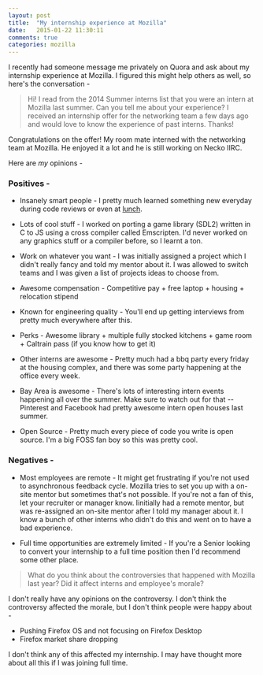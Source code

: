 ```yaml
---
layout: post
title:  "My internship experience at Mozilla"
date:   2015-01-22 11:30:11
comments: true
categories: mozilla
---
```


I recently had someone message me privately on Quora and ask about my
internship experience at Mozilla. I figured this might help others as
well, so here's the conversation -

> Hi! I read from the 2014 Summer interns list that you were an intern
> at Mozilla last summer. Can you tell me about your experience? I
> received an internship offer for the networking team a few days ago
> and would love to know the experience of past interns. Thanks!

Congratulations on the offer! My room mate interned with the networking team
at Mozilla. He enjoyed it a lot and he is still working on Necko IIRC.

Here are *my* opinions -

### Positives - 

* Insanely smart people - I pretty much learned something new everyday
  during code reviews or even at [lunch](https://wiki.mozilla.org/Apps/ShowAndTells/Recordings).

* Lots of cool stuff - I worked on porting a game library (SDL2)
  written in C to JS using a cross compiler called Emscripten. I'd
  never worked on any graphics stuff or a compiler before, so I learnt
  a ton.

* Work on whatever you want - I was initially assigned a project which
  I didn't really fancy and told my mentor about it. I was allowed to
  switch teams and I was given a list of projects ideas to choose from.

* Awesome compensation - Competitive pay + free laptop + housing + relocation stipend

* Known for engineering quality - You'll end up getting interviews
  from pretty much everywhere after this.

* Perks - Awesome library + multiple fully stocked kitchens + game room + Caltrain pass (if you know how to get it)

* Other interns are awesome - Pretty much had a bbq party every friday
  at the housing complex, and there was some party happening at the
  office every week.

* Bay Area is awesome - There's lots of interesting intern events
  happening all over the summer. Make sure to watch out for
  that -- Pinterest and Facebook had pretty awesome intern open houses
  last summer.

* Open Source - Pretty much every piece of code you write is open
  source. I'm a big FOSS fan boy so this was pretty cool.

### Negatives - 

* Most employees are remote - It might get frustrating if you're not
  used to asynchronous feedback cycle. Mozilla tries to set you up
  with a on-site mentor but sometimes that's not possible. If you're
  not a fan of this, let your recruiter or manager know. Iinitially had a
  remote mentor, but was re-assigned an on-site mentor after I told my
  manager about it. I know a bunch of other interns who didn't do this
  and went on to have a bad experience.

* Full time opportunities are extremely limited - If you're a Senior
  looking to convert your internship to a full time position then I'd
  recommend some other place.

> What do you think about the controversies that happened with Mozilla
> last year? Did it affect interns and employee's morale?

I don't really have any opinions on the controversy. I don't
think the controversy affected the morale, but I don't think people
were happy about -

* Pushing Firefox OS and not focusing on Firefox Desktop
* Firefox market share dropping

I don't think any of this affected my internship. I may have thought
more about all this if I was joining full time.
